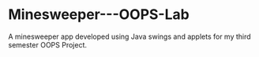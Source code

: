 # Minesweeper---OOPS-Lab
A minesweeper app developed using Java swings and applets for my third semester OOPS Project.
